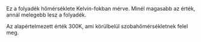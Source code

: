 Ez a folyadék hőmérséklete Kelvin-fokban mérve. Minél magasabb az érték, annál melegebb lesz a folyadék.

Az alapértelmezett érték 300K, ami körülbelül szobahőmérsékletnek felel meg.